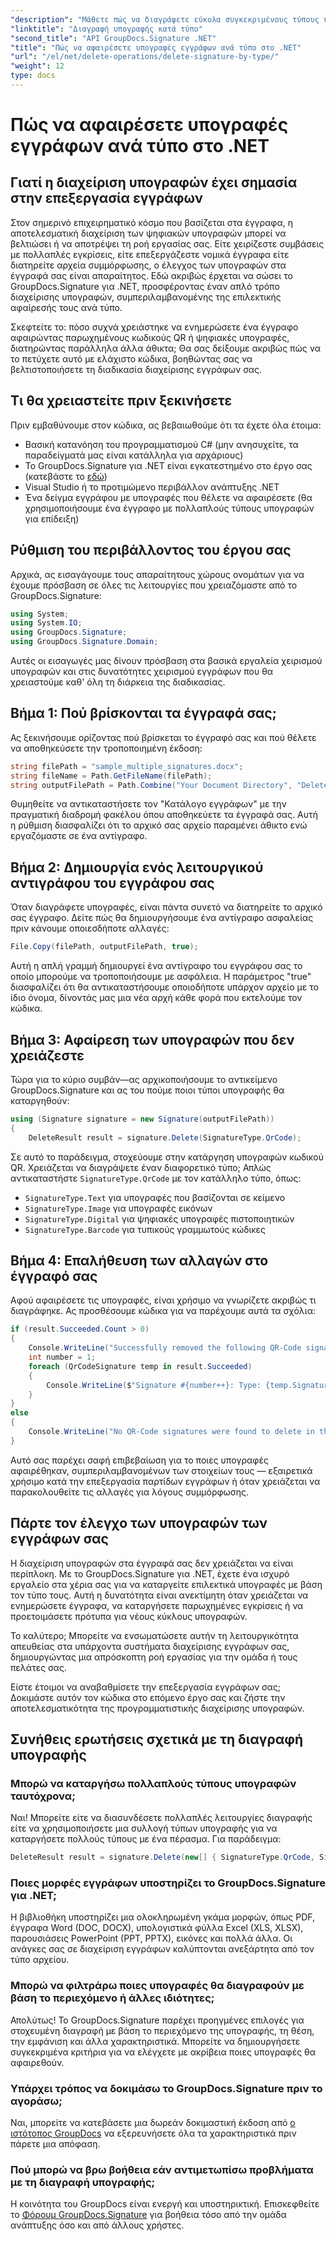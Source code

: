 ```yaml
---
"description": "Μάθετε πώς να διαγράφετε εύκολα συγκεκριμένους τύπους υπογραφών από έγγραφα χρησιμοποιώντας το GroupDocs.Signature για .NET. Κατακτήστε τη διαχείριση υπογραφών σε λίγα μόνο λεπτά!"
"linktitle": "Διαγραφή υπογραφής κατά τύπο"
"second_title": "API GroupDocs.Signature .NET"
"title": "Πώς να αφαιρέσετε υπογραφές εγγράφων ανά τύπο στο .NET"
"url": "/el/net/delete-operations/delete-signature-by-type/"
"weight": 12
type: docs
---
```

# Πώς να αφαιρέσετε υπογραφές εγγράφων ανά τύπο στο .NET

## Γιατί η διαχείριση υπογραφών έχει σημασία στην επεξεργασία εγγράφων

Στον σημερινό επιχειρηματικό κόσμο που βασίζεται στα έγγραφα, η αποτελεσματική διαχείριση των ψηφιακών υπογραφών μπορεί να βελτιώσει ή να αποτρέψει τη ροή εργασίας σας. Είτε χειρίζεστε συμβάσεις με πολλαπλές εγκρίσεις, είτε επεξεργάζεστε νομικά έγγραφα είτε διατηρείτε αρχεία συμμόρφωσης, ο έλεγχος των υπογραφών στα έγγραφά σας είναι απαραίτητος. Εδώ ακριβώς έρχεται να σώσει το GroupDocs.Signature για .NET, προσφέροντας έναν απλό τρόπο διαχείρισης υπογραφών, συμπεριλαμβανομένης της επιλεκτικής αφαίρεσής τους ανά τύπο.

Σκεφτείτε το: πόσο συχνά χρειάστηκε να ενημερώσετε ένα έγγραφο αφαιρώντας παρωχημένους κωδικούς QR ή ψηφιακές υπογραφές, διατηρώντας παράλληλα άλλα άθικτα; Θα σας δείξουμε ακριβώς πώς να το πετύχετε αυτό με ελάχιστο κώδικα, βοηθώντας σας να βελτιστοποιήσετε τη διαδικασία διαχείρισης εγγράφων σας.

## Τι θα χρειαστείτε πριν ξεκινήσετε

Πριν εμβαθύνουμε στον κώδικα, ας βεβαιωθούμε ότι τα έχετε όλα έτοιμα:

- Βασική κατανόηση του προγραμματισμού C# (μην ανησυχείτε, τα παραδείγματά μας είναι κατάλληλα για αρχάριους)
- Το GroupDocs.Signature για .NET είναι εγκατεστημένο στο έργο σας (κατεβάστε το [εδώ](https://releases.groupdocs.com/signature/net/))
- Visual Studio ή το προτιμώμενο περιβάλλον ανάπτυξης .NET
- Ένα δείγμα εγγράφου με υπογραφές που θέλετε να αφαιρέσετε (θα χρησιμοποιήσουμε ένα έγγραφο με πολλαπλούς τύπους υπογραφών για επίδειξη)

## Ρύθμιση του περιβάλλοντος του έργου σας

Αρχικά, ας εισαγάγουμε τους απαραίτητους χώρους ονομάτων για να έχουμε πρόσβαση σε όλες τις λειτουργίες που χρειαζόμαστε από το GroupDocs.Signature:

```csharp
using System;
using System.IO;
using GroupDocs.Signature;
using GroupDocs.Signature.Domain;
```

Αυτές οι εισαγωγές μας δίνουν πρόσβαση στα βασικά εργαλεία χειρισμού υπογραφών και στις δυνατότητες χειρισμού εγγράφων που θα χρειαστούμε καθ' όλη τη διάρκεια της διαδικασίας.

## Βήμα 1: Πού βρίσκονται τα έγγραφά σας;

Ας ξεκινήσουμε ορίζοντας πού βρίσκεται το έγγραφό σας και πού θέλετε να αποθηκεύσετε την τροποποιημένη έκδοση:

```csharp
string filePath = "sample_multiple_signatures.docx";
string fileName = Path.GetFileName(filePath);
string outputFilePath = Path.Combine("Your Document Directory", "DeleteBySignatureType", fileName);
```

Θυμηθείτε να αντικαταστήσετε τον "Κατάλογο εγγράφων" με την πραγματική διαδρομή φακέλου όπου αποθηκεύετε τα έγγραφά σας. Αυτή η ρύθμιση διασφαλίζει ότι το αρχικό σας αρχείο παραμένει άθικτο ενώ εργαζόμαστε σε ένα αντίγραφο.

## Βήμα 2: Δημιουργία ενός λειτουργικού αντιγράφου του εγγράφου σας

Όταν διαγράφετε υπογραφές, είναι πάντα συνετό να διατηρείτε το αρχικό σας έγγραφο. Δείτε πώς θα δημιουργήσουμε ένα αντίγραφο ασφαλείας πριν κάνουμε οποιεσδήποτε αλλαγές:

```csharp
File.Copy(filePath, outputFilePath, true);
```

Αυτή η απλή γραμμή δημιουργεί ένα αντίγραφο του εγγράφου σας το οποίο μπορούμε να τροποποιήσουμε με ασφάλεια. Η παράμετρος "true" διασφαλίζει ότι θα αντικαταστήσουμε οποιοδήποτε υπάρχον αρχείο με το ίδιο όνομα, δίνοντάς μας μια νέα αρχή κάθε φορά που εκτελούμε τον κώδικα.

## Βήμα 3: Αφαίρεση των υπογραφών που δεν χρειάζεστε

Τώρα για το κύριο συμβάν—ας αρχικοποιήσουμε το αντικείμενο GroupDocs.Signature και ας του πούμε ποιοι τύποι υπογραφής θα καταργηθούν:

```csharp
using (Signature signature = new Signature(outputFilePath))
{
    DeleteResult result = signature.Delete(SignatureType.QrCode);
```

Σε αυτό το παράδειγμα, στοχεύουμε στην κατάργηση υπογραφών κωδικού QR. Χρειάζεται να διαγράψετε έναν διαφορετικό τύπο; Απλώς αντικαταστήστε `SignatureType.QrCode` με τον κατάλληλο τύπο, όπως:
- `SignatureType.Text` για υπογραφές που βασίζονται σε κείμενο
- `SignatureType.Image` για υπογραφές εικόνων
- `SignatureType.Digital` για ψηφιακές υπογραφές πιστοποιητικών
- `SignatureType.Barcode` για τυπικούς γραμμωτούς κώδικες

## Βήμα 4: Επαλήθευση των αλλαγών στο έγγραφό σας

Αφού αφαιρέσετε τις υπογραφές, είναι χρήσιμο να γνωρίζετε ακριβώς τι διαγράφηκε. Ας προσθέσουμε κώδικα για να παρέχουμε αυτά τα σχόλια:

```csharp
if (result.Succeeded.Count > 0)
{
    Console.WriteLine("Successfully removed the following QR-Code signatures:");
    int number = 1;
    foreach (QrCodeSignature temp in result.Succeeded)
    {
        Console.WriteLine($"Signature #{number++}: Type: {temp.SignatureType} Id:{temp.SignatureId}, Text: {temp.Text}");
    }
}
else
{
    Console.WriteLine("No QR-Code signatures were found to delete in this document.");
}
```

Αυτό σας παρέχει σαφή επιβεβαίωση για το ποιες υπογραφές αφαιρέθηκαν, συμπεριλαμβανομένων των στοιχείων τους — εξαιρετικά χρήσιμο κατά την επεξεργασία παρτίδων εγγράφων ή όταν χρειάζεται να παρακολουθείτε τις αλλαγές για λόγους συμμόρφωσης.

## Πάρτε τον έλεγχο των υπογραφών των εγγράφων σας

Η διαχείριση υπογραφών στα έγγραφά σας δεν χρειάζεται να είναι περίπλοκη. Με το GroupDocs.Signature για .NET, έχετε ένα ισχυρό εργαλείο στα χέρια σας για να καταργείτε επιλεκτικά υπογραφές με βάση τον τύπο τους. Αυτή η δυνατότητα είναι ανεκτίμητη όταν χρειάζεται να ενημερώσετε έγγραφα, να καταργήσετε παρωχημένες εγκρίσεις ή να προετοιμάσετε πρότυπα για νέους κύκλους υπογραφών.

Το καλύτερο; Μπορείτε να ενσωματώσετε αυτήν τη λειτουργικότητα απευθείας στα υπάρχοντα συστήματα διαχείρισης εγγράφων σας, δημιουργώντας μια απρόσκοπτη ροή εργασίας για την ομάδα ή τους πελάτες σας.

Είστε έτοιμοι να αναβαθμίσετε την επεξεργασία εγγράφων σας; Δοκιμάστε αυτόν τον κώδικα στο επόμενο έργο σας και ζήστε την αποτελεσματικότητα της προγραμματιστικής διαχείρισης υπογραφών.

## Συνήθεις ερωτήσεις σχετικά με τη διαγραφή υπογραφής

### Μπορώ να καταργήσω πολλαπλούς τύπους υπογραφών ταυτόχρονα;
Ναι! Μπορείτε είτε να διασυνδέσετε πολλαπλές λειτουργίες διαγραφής είτε να χρησιμοποιήσετε μια συλλογή τύπων υπογραφής για να καταργήσετε πολλούς τύπους με ένα πέρασμα. Για παράδειγμα:
```csharp
DeleteResult result = signature.Delete(new[] { SignatureType.QrCode, SignatureType.Barcode });
```

### Ποιες μορφές εγγράφων υποστηρίζει το GroupDocs.Signature για .NET;
Η βιβλιοθήκη υποστηρίζει μια ολοκληρωμένη γκάμα μορφών, όπως PDF, έγγραφα Word (DOC, DOCX), υπολογιστικά φύλλα Excel (XLS, XLSX), παρουσιάσεις PowerPoint (PPT, PPTX), εικόνες και πολλά άλλα. Οι ανάγκες σας σε διαχείριση εγγράφων καλύπτονται ανεξάρτητα από τον τύπο αρχείου.

### Μπορώ να φιλτράρω ποιες υπογραφές θα διαγραφούν με βάση το περιεχόμενο ή άλλες ιδιότητες;
Απολύτως! Το GroupDocs.Signature παρέχει προηγμένες επιλογές για στοχευμένη διαγραφή με βάση το περιεχόμενο της υπογραφής, τη θέση, την εμφάνιση και άλλα χαρακτηριστικά. Μπορείτε να δημιουργήσετε συγκεκριμένα κριτήρια για να ελέγχετε με ακρίβεια ποιες υπογραφές θα αφαιρεθούν.

### Υπάρχει τρόπος να δοκιμάσω το GroupDocs.Signature πριν το αγοράσω;
Ναι, μπορείτε να κατεβάσετε μια δωρεάν δοκιμαστική έκδοση από [ο ιστότοπος GroupDocs](https://releases.groupdocs.com/) να εξερευνήσετε όλα τα χαρακτηριστικά πριν πάρετε μια απόφαση.

### Πού μπορώ να βρω βοήθεια εάν αντιμετωπίσω προβλήματα με τη διαγραφή υπογραφής;
Η κοινότητα του GroupDocs είναι ενεργή και υποστηρικτική. Επισκεφθείτε το [Φόρουμ GroupDocs.Signature](https://forum.groupdocs.com/c/signature/13) για βοήθεια τόσο από την ομάδα ανάπτυξης όσο και από άλλους χρήστες.